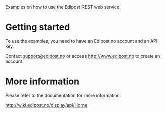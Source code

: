 Examples on how to use the Edipost REST web service


Getting started
===============
To use the examples, you need to have an Edipost.no account and an API key.

Contact support@edipost.no or access http://www.edipost.no to create an account.


More information
================
Please refer to the documentation for more information:

http://wiki.edipost.no/display/api/Home

